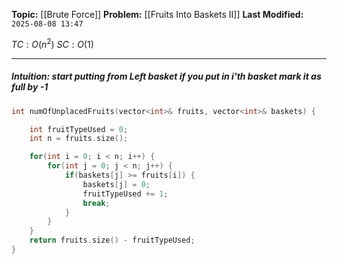 **Topic:** [[Brute Force]]
**Problem:**  [[Fruits Into Baskets II]]
**Last Modified:**  `2025-08-08 13:47`

 $TC: O(n^2)$
 $SC: O(1)$

---
##### **Intuition**: start putting from Left basket if you put in i'th basket mark it as full by -1
 
```cpp
int numOfUnplacedFruits(vector<int>& fruits, vector<int>& baskets) {

	int fruitTypeUsed = 0;
	int n = fruits.size();

	for(int i = 0; i < n; i++) {
		for(int j = 0; j < n; j++) {
			if(baskets[j] >= fruits[i]) { 
				baskets[j] = 0;
				fruitTypeUsed += 1;
				break;
			}
		}
	}
	return fruits.size() - fruitTypeUsed;
}
```

